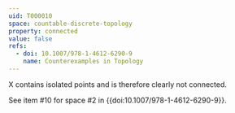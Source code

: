 ```yaml
---
uid: T000010
space: countable-discrete-topology
property: connected
value: false
refs:
  - doi: 10.1007/978-1-4612-6290-9 
    name: Counterexamples in Topology
---
```

X contains isolated points and is therefore clearly not connected.

See item #10 for space #2 in {{doi:10.1007/978-1-4612-6290-9}}.
